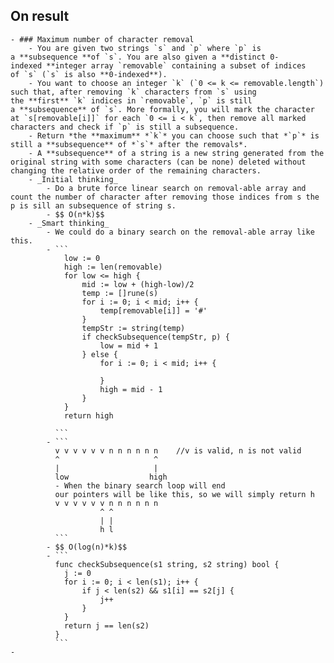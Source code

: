 ## On result
	- ### Maximum number of character removal
		- You are given two strings `s` and `p` where `p` is a **subsequence **of `s`. You are also given a **distinct 0-indexed **integer array `removable` containing a subset of indices of `s` (`s` is also **0-indexed**).
		- You want to choose an integer `k` (`0 <= k <= removable.length`) such that, after removing `k` characters from `s` using the **first** `k` indices in `removable`, `p` is still a **subsequence** of `s`. More formally, you will mark the character at `s[removable[i]]` for each `0 <= i < k`, then remove all marked characters and check if `p` is still a subsequence.
		- Return *the **maximum** *`k`* you can choose such that *`p`* is still a **subsequence** of *`s`* after the removals*.
		- A **subsequence** of a string is a new string generated from the original string with some characters (can be none) deleted without changing the relative order of the remaining characters.
		- _Initial thinking_
			- Do a brute force linear search on removal-able array and count the number of character after removing those indices from s the p is sill an subsequence of string s.
			- $$ O(n*k)$$
		- _Smart thinking_
			- We could do a binary search on the removal-able array like this.
			- ```
			  	low := 0
			  	high := len(removable)
			  	for low <= high {
			  		mid := low + (high-low)/2
			  		temp := []rune(s)
			  		for i := 0; i < mid; i++ {
			  			temp[removable[i]] = '#'
			  		}
			  		tempStr := string(temp)
			  		if checkSubsequence(tempStr, p) {
			  			low = mid + 1
			  		} else {
			  			for i := 0; i < mid; i++ {
			  
			  			}
			  			high = mid - 1
			  		}
			  	}
			  	return high
			  
			  ```
			- ```
			  v v v v v v n n n n n n    //v is valid, n is not valid
			  ^                     ^ 
			  |                     |
			  low                  high
			  - When the binary search loop will end 
			  our pointers will be like this, so we will simply return h
			  v v v v v v n n n n n n    
			            ^ ^                     
			            | |                     
			            h l
			  ```
			- $$ O(log(n)*k)$$
			- ```
			  func checkSubsequence(s1 string, s2 string) bool {
			  	j := 0
			  	for i := 0; i < len(s1); i++ {
			  		if j < len(s2) && s1[i] == s2[j] {
			  			j++
			  		}
			  	}
			  	return j == len(s2)
			  }
			  ```
	-